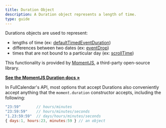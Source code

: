 ```yaml
---
title: Duration Object
description: A Duration object represents a length of time.
type: guide
---
```


Durations objects are used to represent:

- lengths of time (ex: [defaultTimedEventDuration](defaultTimedEventDuration))
- differences between two dates (ex: [eventDrop](eventDrop))
- times that are not bound to a particular day (ex: [scrollTime](scrollTime))


This functionality is provided by [MomentJS](http://momentjs.com/), a third-party open-source library.

[**See the MomentJS Duration docs &raquo;**](http://momentjs.com/docs/#/durations/)

In FullCalendar's API, most options that accept Durations also conveniently accept anything that the `moment.duration` constructor accepts, including the following:

```js
"23:59"       // hours/minutes
"23:59:59"    // hours/minutes/seconds
"1.23:59:59"  // days/hours/minutes/seconds
{ days:1, hours:23, minutes:59 } // an object
```
